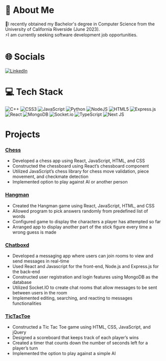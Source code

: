 # 💫 About Me
🔭I recently obtained my Bachelor's degree in Computer Science from the University of California Riverside (June 2023).<br>⚡I am currently seeking software development job opportunities.


# 🌐 Socials
[![LinkedIn](https://img.shields.io/badge/LinkedIn-%230077B5.svg?logo=linkedin&logoColor=white)](https://linkedin.com/in/auberon-lai) 

# 💻 Tech Stack
![C++](https://img.shields.io/badge/c++-%2300599C.svg?style=for-the-badge&logo=c%2B%2B&logoColor=white) ![CSS3](https://img.shields.io/badge/css3-%231572B6.svg?style=for-the-badge&logo=css3&logoColor=white) ![JavaScript](https://img.shields.io/badge/javascript-%23323330.svg?style=for-the-badge&logo=javascript&logoColor=%23F7DF1E) ![Python](https://img.shields.io/badge/python-3670A0?style=for-the-badge&logo=python&logoColor=ffdd54) ![NodeJS](https://img.shields.io/badge/node.js-6DA55F?style=for-the-badge&logo=node.js&logoColor=white) ![HTML5](https://img.shields.io/badge/html5-%23E34F26.svg?style=for-the-badge&logo=html5&logoColor=white) ![Express.js](https://img.shields.io/badge/express.js-%23404d59.svg?style=for-the-badge&logo=express&logoColor=%2361DAFB) ![React](https://img.shields.io/badge/react-%2320232a.svg?style=for-the-badge&logo=react&logoColor=%2361DAFB) ![MongoDB](https://img.shields.io/badge/MongoDB-%234ea94b.svg?style=for-the-badge&logo=mongodb&logoColor=white) ![Socket.io](https://img.shields.io/badge/Socket.io-black?style=for-the-badge&logo=socket.io&badgeColor=010101)
![TypeScript](https://img.shields.io/badge/typescript-%23007ACC.svg?style=for-the-badge&logo=typescript&logoColor=white)
![Next JS](https://img.shields.io/badge/Next-black?style=for-the-badge&logo=next.js&logoColor=white)

# Projects
### [Chess](https://github.com/alai031/Chess)

- Developed a chess app using React, JavaScript, HTML, and CSS
- Constructed the chessboard using React’s chessboard component
- Utilized JavaScript’s chess library for chess move validation, piece movement, and checkmate detection
- Implemented option to play against AI or another person

### [Hangman](https://github.com/alai031/Hangman)

- Created the Hangman game using React, JavaScript, HTML, and CSS
- Allowed program to pick answers randomly from predefined list of words
- Configured game to display the characters a player has attempted so far
- Arranged app to display another part of the stick figure every time a wrong guess is made
  
### [Chatboxd](https://github.com/UCR-CS110-S23/project-chatboxd)

- Developed a messaging app where users can join rooms to view and send messages in real-time
- Used React and Javascript for the front-end, Node.js and Express.js for the back-end
- Constructed user registration and login features using MongoDB as the database
- Utilized Socket.IO to create chat rooms that allow messages to be sent between users in the room
- Implemented editing, searching, and reacting to messages functionalities

### [TicTacToe](https://github.com/alai031/TicTacToe)

- Constructed a Tic Tac Toe game using HTML, CSS, JavaScript, and jQuery
- Designed a scoreboard that keeps track of each player’s wins
- Created a timer that counts down the number of seconds left for a player’s turn
- Implemented the option to play against a simple AI

<!-- Proudly created with GPRM ( https://gprm.itsvg.in ) -->
